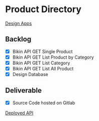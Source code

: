 # Product Directory

[Design Apps](https://www.figma.com/file/ml1Iw0GkcNH8xENw7k6e5O/WoiShop)

## Backlog
- [x] Bikin API GET Single Product
- [x] Bikin API GET List Product by Category
- [x] Bikin API GET List Category
- [x] Bikin API GET List All Product
- [x] Design Database

## Deliverable
- [x] Source Code hosted on Gitlab

[Deployed API](http://43.204.234.59:3000/api/products/)
